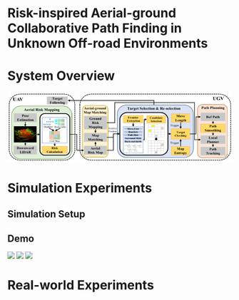 # Risk-inspired Aerial-ground Collaborative Path Finding in Unknown Off-road Environments

# System Overview
![System Overview](https://github.com/inin-wrc/agcripf/blob/main/Images/system-framework.png)

# Simulation Experiments
## Simulation Setup

## Demo
<p float="left">
  <img src="https://github.com/inin-wrc/agcripf/blob/main/Gifs/task1_far.gif" width="30%" />
  <img src="https://github.com/inin-wrc/agcripf/blob/main/Gifs/task1_zhang.gif" width="30%" />
  <img src="https://github.com/inin-wrc/agcripf/blob/main/Gifs/task1_ours.gif" width="30%" />
</p>

# Real-world Experiments
